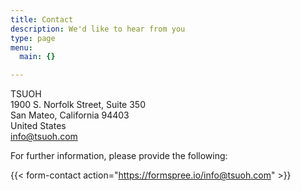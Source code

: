 ```yaml
---
title: Contact
description: We'd like to hear from you
type: page
menu:
  main: {}

---
```



TSUOH  
1900 S. Norfolk Street, Suite 350  
San Mateo, California 94403  
United States  
info@tsuoh.com

For further information, please provide the following:

{{< form-contact action="https://formspree.io/info@tsuoh.com"  >}}
